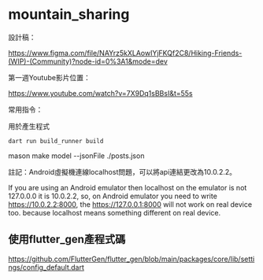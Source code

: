 # mountain_sharing

設計稿：

https://www.figma.com/file/NAYrz5kXLAowIYjFKQf2C8/Hiking-Friends-(WIP)-(Community)?node-id=0%3A1&mode=dev

第一週Youtube影片位置：

https://www.youtube.com/watch?v=7X9Dq1sBBsI&t=55s

常用指令：

用於產生程式

```shell
dart run build_runner build
```

mason make model --jsonFile ./posts.json

註記：Android虛擬機連線localhost問題，可以將api連結更改為10.0.2.2。

If you are using an Android emulator then localhost on the emulator is not 127.0.0.0 it is 10.0.2.2,
so, on Android emulator you need to write https://10.0.2.2:8000, the https://127.0.0.1:8000 will not
work on real device too. because localhost means something different on real device.

## 使用flutter_gen產程式碼

https://github.com/FlutterGen/flutter_gen/blob/main/packages/core/lib/settings/config_default.dart